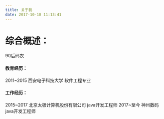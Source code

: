 ```yaml
---
title: 关于我
date: 2017-10-18 11:13:41
---
```


<h1>综合概述：</h1>

90后码农

<h4>教育经历：</h4>

2011~2015 西安电子科技大学 软件工程专业

<h4>工作经历：</h4>

2015~2017 北京太极计算机股份有限公司 java开发工程师
2017~至今 神州数码 java开发工程师